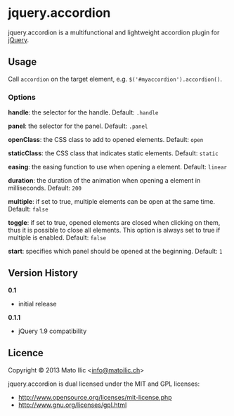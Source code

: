# jquery.accordion #

jquery.accordion is a multifunctional and lightweight accordion plugin for [jQuery](http://jquery.com).

## Usage ##

Call `accordion` on the target element, e.g. `$('#myaccordion').accordion()`.

### Options ###

**handle**: the selector for the handle. Default: `.handle`

**panel**: the selector for the panel. Default: `.panel`

**openClass**: the CSS class to add to opened elements. Default: `open`

**staticClass**: the CSS class that indicates static elements. Default: `static`

**easing**: the easing function to use when opening a element. Default: `linear`

**duration**: the duration of the animation when opening a element in milliseconds. Default: `200`

**multiple**: if set to true, multiple elements can be open at the same time. Default: `false`

**toggle**: if set to true, opened elements are closed when clicking on them, thus it is possible to close all elements. This option is always set to true if multiple is enabled. Default: `false`

**start**: specifies which panel should be opened at the beginning. Default: `1`

## Version History ##

**0.1**

* initial release

**0.1.1**

* jQuery 1.9 compatibility

## Licence ##

Copyright &copy; 2013 Mato Ilic <<info@matoilic.ch>>

jquery.accordion is dual licensed under the MIT and GPL licenses:

* http://www.opensource.org/licenses/mit-license.php 
* http://www.gnu.org/licenses/gpl.html